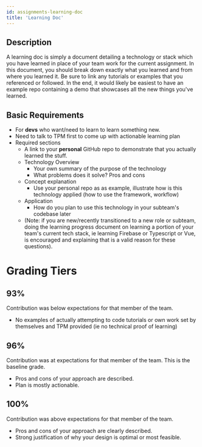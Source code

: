 ```yaml
---
id: assignments-learning-doc
title: 'Learning Doc'
---
```


## Description

A learning doc is simply a document detailing a technology or stack which you
have learned in place of your team work for the current assignment. In this
document, you should break down exactly what you learned and from where you
learned it. Be sure to link any tutorials or examples that you referenced or
followed. In the end, it would likely be easiest to have an example repo
containing a demo that showcases all the new things you've learned.

## Basic Requirements

- For **devs** who want/need to learn to learn something new.
- Need to talk to TPM first to come up with actionable learning plan
- Required sections
  - A link to your **personal** GitHub repo to demonstrate that you actually learned the stuff.
  - Technology Overview
    - Your own summary of the purpose of the technology
    - What problems does it solve? Pros and cons
  - Concept explanation
    - Use your personal repo as as example, illustrate how is this technology applied (how to use the framework, workflow)
  - Application
    - How do you plan to use this technology in your subteam&#39;s codebase later
  - (Note: if you are new/recently transitioned to a new role or subteam, doing the learning progress document on learning a portion of your team&#39;s current tech stack, ie learning Firebase or Typescript or Vue, is encouraged and explaining that is a valid reason for these questions).

# Grading Tiers

## 93%

Contribution was below expectations for that member of the team.

- No examples of actually attempting to code tutorials or own work set by themselves and TPM provided (ie no technical proof of learning)

## 96%

Contribution was at expectations for that member of the team. This is the baseline grade.

- Pros and cons of your approach are described.
- Plan is mostly actionable.

## 100%

Contribution was above expectations for that member of the team.

- Pros and cons of your approach are clearly described.
- Strong justification of why your design is optimal or most feasible.
